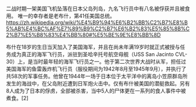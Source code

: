 二战时期一架美国飞机坠落在日本父岛列岛，九名飞行员中有八名被俘获并且被食用。
唯一的幸存者是老布什，第41任美国总统。
https://zh.wikipedia.org/wiki/%E4%B9%94%E6%B2%BB%C2%B7%E8%B5%AB%E4%BC%AF%E7%89%B9%C2%B7%E6%B2%83%E5%85%8B%C2%B7%E5%B8%83%E4%BB%80#%E5%BE%9E%E8%BB%8D

布什在18岁的生日当天加入了美国海军，并且在尚未年满19岁时就正式被授与任务成为真正的海军飞行员，派驻到圣哈辛托号航空母舰（USS San Jacinto CVL-30）上，是当时最年轻的海军飞行员之一。他于第二次世界大战时从军，担任过美国海军的鱼雷轰炸机飞行员（服役期间为1942年8月至1945年9月），并执行了共58次的军事任务。他曾在1944年一场于日本位于太平洋中的离岛小笠原群岛所发生的海战中，在父岛附近遭到日军炮火击中。仅有布什被美国的潜艇救起。另有8人成为了日本的俘虏，全部被杀害，当中5人的尸体更在一系列的食人事件中被煮食。[2]